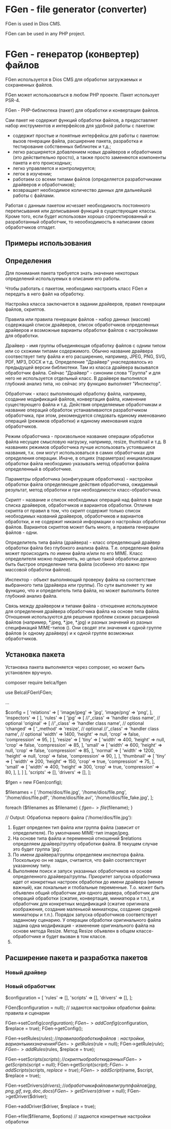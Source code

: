 # FGen - file generator (converter)
FGen is used in Dios CMS.

FGen can be used in any PHP project.

# FGen - генератор (конвертер) файлов

FGen используется в Dios CMS для обработки загружаемых и сохраненных файлов.

FGen может использоваться в любом PHP проекте. Пакет использует PSR-4.

FGen - PHP-библиотека (пакет) для обработки и конвертации файлов.

Сам пакет не содержит функций обработки файлов, а предоставляет набор инструментов и интерфейсов для удобной работы с пакетом:

- содержит простые и понятные интерфейсы для работы с пакетом: вызов генерации файла, расширение пакета, разработка и тестирование собственных библиотек и т.д.;
- легко расширяется добавлением новых драйверов и обработчиков (это действительно просто), а также просто заменяются компоненты пакета и его происходных;
- легко управляется и контролируется;
- легок в изучении;
- работаем со всеми типами файлов (определяется разработчиками драйверов и обработчиков);
- возвращает необходимое количество данных для дальнейшей работы с файлами.

Работая с данным пакетом исчезает необходимость постоянного переписывания или дописывания функций в существующие классы. Кроме того, если будет использован хорошо спроектированный и разработанный обработчик, то неообходимость в написании своих обработчиков отпадет.

## Примеры использования

## Определения

Для понимания пакета требуется знать значение некоторых определений используемых в описании его работы.

Чтобы работать с пакетом, необходимо настроить класс FGen и передать в него файл на обработку.

Настройка класса заключается в задании драйверов, правил генерации файлов, скриптов.

Правила или правила генерации файлов - набор данных (массив) содержащий список драйверов, список обработчиков определенных драйверов и возможные варианты обработки файлов с настройками для обработки.

Драйвер - имя группы объединяющая обработку файлов с одним типом или со схожими типами содержимого. Обычно название драйвера соотвествует типу файла и его расширению, например, JPEG, PNG, SVG, PDF, MP3, DOCX и т.д.
Определение "Драйвер" унаследовалось из предыдущей версии библиотеки. Там из класса драйвера вызывался обработчик файла. Сейчас "Драйвер" - синоним слова "Группа" и для него не используется отдельный класс. В драйвере выполнялся глубокий анализ типа, но сейчас эту функцию выполняет "Инспектор".

Обработчик - класс выполняющий обработку файла, например, создание модификаций файлов, конвертация файла, изменение существующего файла и т.д. Действия определяемые обработчикам и название операций обработок устанавливаются разработчиком обработчика, при этом, рекомендуется следовать единому именованию операций (режимов обработки) и единому именования кодов обработчиков.

Режим обработчика - произвольное название операции обработки файла несущее смысловую нагрузку, например, resize, thumbnail и т.д. В названиях режимов обработчика лучше использовать устоявшиеся названия, т.к. они могут использоваться в самих обработчиках для определения операции. Иначе, в опциях (параметрах) инициализации обработки файла необходимо указывать метод обработки файла определенный в обработчике.

Параметры обработчика (конфигурация обработчика) - настройки обработки файла определяющие действия обработчика, ожидаемый результат, метод обработки и при необходимости класс-обработчика.

Скрипт - название и список необходимых операций над файлов в виде списка драйверов, обработчиков и вариантов обработки. Отличие скрипта от правил в том, что скрипт содержит только список необходимых названий драйверов, обработчиков и вариантов обработки, и не содержит никакой информации о настройках обработки файлов. Вариантов скриптов может быть много, а правила генерации файлов - одни.

Определитель типа файла (драйвера) - класс определяющий драйвер обработки файла без глубокого анализа файла. Т.е. определение файла может происходить по имени файла и/или по его MIME.
Класс определителя можно подменять, но целью такой обработки должно быть быстрое определение типа файла (особенно это важно при массовой обработки файлов).

Инспектор - объект выполняющий проверку файла на соответствие выбранного типа (драйвера или группы). По сути выполняет ту же функцию, что и определитель типа файла, но может выполнить более глубокий анализ файла.

Связь между драйвером и типами файла - отношение используемое для определения драйвера обработчика файла на основе типа файла. Отношения используются для решения проблем схожих расширений файлов (например, *.jpeg, *.jpe, *.jpg) и разных значений из разных спецификаций MIME-типов (). Они сводят эти значения к одной группе файлов (к одному драйверу) и к одной группе возможных обработчиков.

## Установка пакета

Установка пакета выполняется через composer, но может быть установлен вручную.

composer require belca/fgen

use Belca\FGen\FGen;

...

$config = [
    'relations' => [
        'image/jpeg' => 'jpg',
        'image/png' => 'png',
    ],
    'inspectors' => [
    ],
    'rules' => [
        'jpg' => [
            //'_class' => 'handler class name', // optional
            'original' => [
                //'_class' => 'handler class name', // optional
                'changed' => [
                    '_method' => 'resize', // optional
                    //'_class' => 'handler class name', // optional
                    'width' => 1400,
                    'height' => null,
                    'crop' => false,
                    'compression' => 95,
                ]
            ],
            'resize' => [
                'tiny' => [
                    'width' => 400,
                    'height' => null,
                    'crop' => false,
                    'compression' => 85,
                ],
                'small' => [
                    'width' => 600,
                    'height' => null,
                    'crop' => false,
                    'compression' => 85,
                ],
                'normal' => [
                    'width' => 1200,
                    'height' => null,
                    'crop' => false,
                    'compression' => 90,
                ],
            ],
            'thumbnail' => [
                'tiny' => [
                    'width' => 200,
                    'height' => 150,
                    'crop' => true,
                    'compression' => 75,
                ],
                'small' => [
                    'width' => 400,
                    'height' => 300,
                    'crop' => true,
                    'compression' => 80,
                ],
            ],
        ]
    ],
    'scripts' => [],
    'drivers' => [],
];

$fgen = new FGen(config);

$filenames = [
    '/home/dios/file.jpg',
    '/home/dios/file.png',
    '/home/dios/file.pdf',
    '/home/dios/file.avi',
    '/home/dios/file_fake.jpg',
];

foreach ($filenames as $filename) {
    $fgen->file($filename);
}

// Output:
Обработка первого файла ('/home/dios/file.jpg'):
1. Будет определен тип файла или группа файла (зависит от определителя). По умолчанию MIME-тип image/jpeg.
2. На основе типа файла и переменной отношений $relations определяем драйвер/группу обработки файла. В текущем случае это будет группа 'jpg'.
3. По имени драйвера/группы определяем инспектора файла. Посколькую он не задан, считается, что файл соответствует указанному типу.
4. Выполняем поиск и запуск указанных обработчиков на основе определенного драйвера/группы. Приоритет запуска обработчика идет от конкретных настроек обработки до имени драйвера (менее важный), как локальные и глобальные переменные. Т.о. может быть объявлен общий обработчик для одного дравера, обработчик для операций обработки (сжатие, конвертация, миниатюра и т.п.), и обработчик для конкретных модификаций (сжатие оригинала изображения, создание маленькой миниатюры, создание средней миниатюры и т.п.).
Порядок запуска обработчиков соответствует заданному сценарию.
У операции обработки оригинального файла задана одна модификация - изменение оригинального файла на основе метода Resize. Метод Resize объявлен в общем классе-обработчике и будет вызван в том классе.
5.


## Расширение пакета и разработка пакетов

### Новый драйвер

### Новый обработчик


$configuration = [
  'rules' => [],
  'scripts' => [],
  'drivers' => [],
];

FGen($configuration = null); // задаются настройки обработки файла: правила и сценарии

FGen->setConfig($configuration);
FGen->addConfig($configuration, $replace = true);
FGen->getConfig();

FGen->setRules($rules); // правила обработки файлов: настройки, варианты и их значения
FGen->getRules($rule = null);
FGen->getRule($rule);
FGen->addRules($rules, $replace = true);

FGen->setScripts($scripts); // скрипты обработки данных
FGen->getScripts($script = null);
FGen->getScript($script);
FGen->addScripts($scripts, $replace = true);
FGen->addScript($name, $script, $replace = true);

FGen->setDrivers($drivers); // обработчики файлов или групп файлов (jpg, png, gif, svg, doc, docs)
FGen->getDrivers($driver = null);
FGen->getDriver($driver);

FGen->addDriver($driver, $replace = true);

FGen->file($filename, $options) // задаются конкретные настройки обработки
